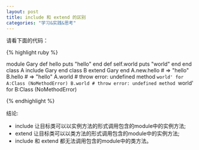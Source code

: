 ```yaml
---
layout: post
title: include 和 extend 的区别
categories: "学习&实践&思考"
---
```


请看下面的代码：

{% highlight ruby %}

module Gary
  def hello
    puts "hello"
  end
  def self.world
    puts "world"
  end
end
class A
  include Gary
end
class B
  extend Gary
end
A.new.hello # => "hello"
B.hello #     => "hello"
A.world # throw error: undefined method `world' for A:Class (NoMethodError)
B.world # throw error: undefined method `world' for B:Class (NoMethodError)

{% endhighlight %}


结论:

* include 让目标类可以以实例方法的形式调用包含的module中的实例方法;
* extend 让目标类可以以类方法的形式调用包含的module中的实例方法;
* include 和 extend 都无法调用包含的module中的类方法。